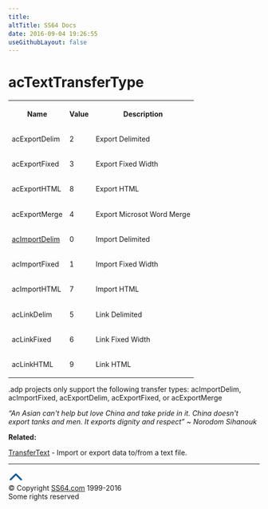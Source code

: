 ```yaml
---
title:
altTitle: SS64 Docs
date: 2016-09-04 19:26:55
useGithubLayout: false
---
```

<!-- #BeginLibraryItem "/Library/head_access.lbi" --><!-- #EndLibraryItem --><h1>acTextTransferType</h1>
<table><tbody><tr><th><p>Name</p></th><th><p>Value</p></th><th><p>Description</p></th></tr>
<tr><td><p>acExportDelim</p></td><td><p>2</p></td><td><p>Export Delimited</p></td></tr>
<tr><td><p>acExportFixed</p></td><td><p>3</p></td><td><p>Export Fixed Width</p></td></tr>
<tr><td><p>acExportHTML</p></td><td><p>8</p></td><td><p>Export HTML</p></td></tr>
<tr><td><p>acExportMerge</p></td><td><p>4</p></td><td><p>Export Microsot Word Merge</p></td></tr>
<tr><td><p><u>acImportDelim</u></p></td><td><p>0</p></td><td><p>Import Delimited</p></td></tr>
<tr><td><p>acImportFixed</p></td><td><p>1</p></td><td><p>Import Fixed Width</p></td></tr>
<tr><td><p>acImportHTML</p></td><td><p>7</p></td><td><p>Import HTML</p></td></tr>
<tr><td><p>acLinkDelim</p></td><td><p>5</p></td><td><p>Link Delimited</p></td></tr>
<tr><td><p>acLinkFixed</p></td><td><p>6</p></td><td><p>Link Fixed Width</p></td></tr>
<tr><td><p>acLinkHTML</p></td><td><p>9</p></td><td><p>Link HTML</p></td></tr></tbody></table>
<p>.adp projects  only support the following transfer types: acImportDelim, acImportFixed, acExportDelim, acExportFixed, or acExportMerge</p>
<p class="quote"><i>“An Asian can't help but love China and take pride in it. China doesn't export tanks and men. It exports dignity and respect” ~ Norodom Sihanouk</i></p>
<p><b>Related:</b></p>
<p><a href="transfertext.html">TransferText</a> - Import or export data to/from a text file.</p><!-- #BeginLibraryItem "/Library/foot_access.lbi" --><p>
<!-- access -->

<hr>
<div id="bl" class="footer"><a href="actexttransfertype.html#"><img src="../images/top.png" width="30" height="22" alt="Back to the Top"></a></div>
<div id="br" class="footer, tagline">© Copyright <a href="http://ss64.com/">SS64.com</a> 1999-2016<br>
Some rights reserved</div><!-- #EndLibraryItem -->

